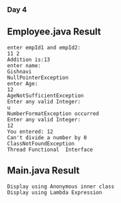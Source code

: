 ### Day 4
## Employee.java Result
	enter empId1 and empId2:
	11 2
	Addition is:13
	enter name:
	Gishnavi
	NullPointerException
	enter Age:
	12
	AgeNotSufficientException
	Enter any valid Integer: 
	u
	NumberFormatException occurred
	Enter any valid Integer: 
	12
	You entered: 12
	Can't divide a number by 0
	ClassNotFoundException
	Thread Functional  Interface
## Main.java Result
	Display using Anonymous inner class
	Display using Lambda Expression

